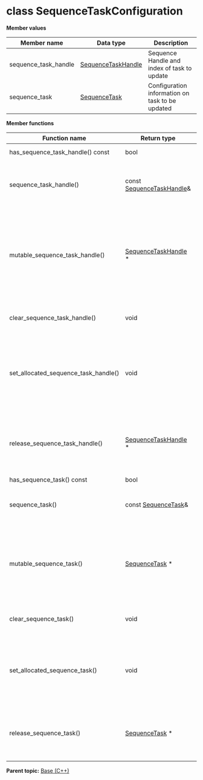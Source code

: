 # class SequenceTaskConfiguration

 **Member values** 

|Member name|Data type|Description|
|-----------|---------|-----------|
|sequence\_task\_handle| [SequenceTaskHandle](SequenceTaskHandle.md#)|Sequence Handle and index of task to update|
|sequence\_task| [SequenceTask](SequenceTask.md#)|Configuration information on task to be updated|

 **Member functions** 

|Function name|Return type|Input type|Description|
|-------------|-----------|----------|-----------|
|has\_sequence\_task\_handle\(\) const|bool|void|Returns true if sequence\_task\_handle is set.|
|sequence\_task\_handle\(\)|const [SequenceTaskHandle](SequenceTaskHandle.md#)&|void|Returns the current value of sequence\_task\_handle. If sequence\_task\_handle is not set, returns a [SequenceTaskHandle](SequenceTaskHandle.md#) with none of its fields set \(possibly sequence\_task\_handle::default\_instance\(\)\).|
|mutable\_sequence\_task\_handle\(\)| [SequenceTaskHandle](SequenceTaskHandle.md#) \*|void|Returns a pointer to the mutable [SequenceTaskHandle](SequenceTaskHandle.md#) object that stores the field's value. If the field was not set prior to the call, then the returned [SequenceTaskHandle](SequenceTaskHandle.md#) will have none of its fields set \(i.e. it will be identical to a newly-allocated [SequenceTaskHandle](SequenceTaskHandle.md#)\). After calling this, has\_sequence\_task\_handle\(\) will return true and sequence\_task\_handle\(\) will return a reference to the same instance of [SequenceTaskHandle](SequenceTaskHandle.md#).|
|clear\_sequence\_task\_handle\(\)|void|void|Clears the value of the field. After calling this, has\_sequence\_task\_handle\(\) will return false and sequence\_task\_handle\(\) will return the default value.|
|set\_allocated\_sequence\_task\_handle\(\)|void| [SequenceTaskHandle](SequenceTaskHandle.md#) \*|Sets the [SequenceTaskHandle](SequenceTaskHandle.md#) object to the field and frees the previous field value if it exists. If the [SequenceTaskHandle](SequenceTaskHandle.md#) pointer is not NULL, the message takes ownership of the allocated [SequenceTaskHandle](SequenceTaskHandle.md#) object and has\_ [SequenceTaskHandle](SequenceTaskHandle.md#)\(\) will return true. Otherwise, if the sequence\_task\_handle is NULL, the behavior is the same as calling clear\_sequence\_task\_handle\(\).|
|release\_sequence\_task\_handle\(\)| [SequenceTaskHandle](SequenceTaskHandle.md#) \*|void|Releases the ownership of the field and returns the pointer of the [SequenceTaskHandle](SequenceTaskHandle.md#) object. After calling this, caller takes the ownership of the allocated [SequenceTaskHandle](SequenceTaskHandle.md#) object, has\_sequence\_task\_handle\(\) will return false, and sequence\_task\_handle\(\) will return the default value.|
|has\_sequence\_task\(\) const|bool|void|Returns true if sequence\_task is set.|
|sequence\_task\(\)|const [SequenceTask](SequenceTask.md#)&|void|Returns the current value of sequence\_task. If sequence\_task is not set, returns a [SequenceTask](SequenceTask.md#) with none of its fields set \(possibly sequence\_task::default\_instance\(\)\).|
|mutable\_sequence\_task\(\)| [SequenceTask](SequenceTask.md#) \*|void|Returns a pointer to the mutable [SequenceTask](SequenceTask.md#) object that stores the field's value. If the field was not set prior to the call, then the returned [SequenceTask](SequenceTask.md#) will have none of its fields set \(i.e. it will be identical to a newly-allocated [SequenceTask](SequenceTask.md#)\). After calling this, has\_sequence\_task\(\) will return true and sequence\_task\(\) will return a reference to the same instance of [SequenceTask](SequenceTask.md#).|
|clear\_sequence\_task\(\)|void|void|Clears the value of the field. After calling this, has\_sequence\_task\(\) will return false and sequence\_task\(\) will return the default value.|
|set\_allocated\_sequence\_task\(\)|void| [SequenceTask](SequenceTask.md#) \*|Sets the [SequenceTask](SequenceTask.md#) object to the field and frees the previous field value if it exists. If the [SequenceTask](SequenceTask.md#) pointer is not NULL, the message takes ownership of the allocated [SequenceTask](SequenceTask.md#) object and has\_ [SequenceTask](SequenceTask.md#)\(\) will return true. Otherwise, if the sequence\_task is NULL, the behavior is the same as calling clear\_sequence\_task\(\).|
|release\_sequence\_task\(\)| [SequenceTask](SequenceTask.md#) \*|void|Releases the ownership of the field and returns the pointer of the [SequenceTask](SequenceTask.md#) object. After calling this, caller takes the ownership of the allocated [SequenceTask](SequenceTask.md#) object, has\_sequence\_task\(\) will return false, and sequence\_task\(\) will return the default value.|

**Parent topic:** [Base \(C++\)](../../summary_pages/Base.md)

